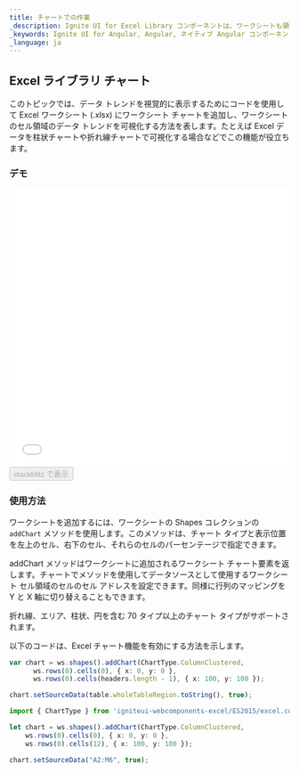 ```yaml
---
title: チャートでの作業
_description: Ignite UI for Excel Library コンポーネントは、ワークシートも領域セル全体のデータ トレンドをビジュアル表示できるチャートです。
_keywords: Ignite UI for Angular, Angular, ネイティブ Angular コンポーネント スイート, ネイティブ Angular コントロール, ネイティブ Angular コンポーネント, ネイティブ Angular コンポーネント ライブラリ, Angular Excel ライブラリ, Angular Excel ライブラリ例,  Angular Excel Library コンポーネント, Angular Excel Engine, Chart, Angular Excel Chart
_language: ja
---
```


## Excel ライブラリ チャート

このトピックでは、データ トレンドを視覚的に表示するためにコードを使用して Excel ワークシート (.xlsx) にワークシート チャートを追加し、ワークシートのセル領域のデータ トレンドを可視化する方法を表します。たとえば Excel データを柱状チャートや折れ線チャートで可視化する場合などでこの機能が役立ちます。

### デモ

<div class="sample-container loading" style="height: 500px">
    <iframe id="excel-library-overview-sample-iframe" src='{environment:dvDemosBaseUrl}/excel-library/working-with-charts' width="100%" height="100%" seamless frameBorder="0" onload="onXPlatSampleIframeContentLoaded(this);"></iframe>
</div>
<div>
    <button data-localize="stackblitz" disabled class="stackblitz-btn" data-iframe-id="excel-library-overview-sample-iframe" data-demos-base-url="{environment:dvDemosBaseUrl}">stackblitz で表示
    </button>
</div>

<div class="divider--half"></div>

### 使用方法

ワークシートを追加するには、ワークシートの Shapes コレクションの `addChart` メソッドを使用します。このメソッドは、チャート タイプと表示位置を左上のセル、右下のセル、それらのセルのパーセンテージで指定できます。

addChart メソッドはワークシートに追加されるワークシート チャート要素を返します。チャートでメソッドを使用してデータソースとして使用するワークシート セル領域のセルのセル アドレスを設定できます。同様に行列のマッピングを Y と X 軸に切り替えることもできます。

折れ線、エリア、柱状、円を含む 70 タイプ以上のチャート タイプがサポートされます。

以下のコードは、Excel チャート機能を有効にする方法を示します。

```ts
var chart = ws.shapes().addChart(ChartType.ColumnClustered,
      ws.rows(0).cells(0), { x: 0, y: 0 },
      ws.rows(0).cells(headers.length - 1), { x: 100, y: 100 });

chart.setSourceData(table.wholeTableRegion.toString(), true);
```

```ts
import { ChartType } from 'igniteui-webcomponents-excel/ES2015/excel.core';

let chart = ws.shapes().addChart(ChartType.ColumnClustered,
    ws.rows(0).cells(0), { x: 0, y: 0 },
    ws.rows(0).cells(12), { x: 100, y: 100 });

chart.setSourceData("A2:M6", true);
```
